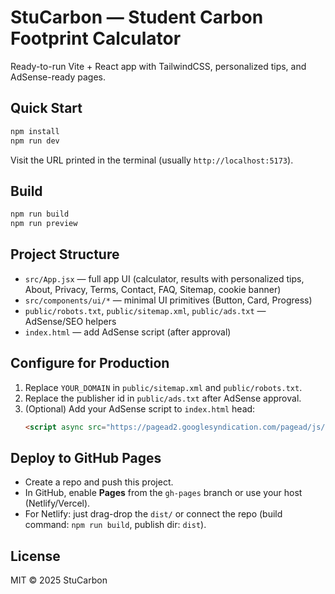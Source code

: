 # StuCarbon — Student Carbon Footprint Calculator

Ready-to-run Vite + React app with TailwindCSS, personalized tips, and AdSense-ready pages.

## Quick Start

```bash
npm install
npm run dev
```

Visit the URL printed in the terminal (usually `http://localhost:5173`).

## Build

```bash
npm run build
npm run preview
```

## Project Structure

- `src/App.jsx` — full app UI (calculator, results with personalized tips, About, Privacy, Terms, Contact, FAQ, Sitemap, cookie banner)
- `src/components/ui/*` — minimal UI primitives (Button, Card, Progress)
- `public/robots.txt`, `public/sitemap.xml`, `public/ads.txt` — AdSense/SEO helpers
- `index.html` — add AdSense script (after approval)

## Configure for Production

1. Replace `YOUR_DOMAIN` in `public/sitemap.xml` and `public/robots.txt`.
2. Replace the publisher id in `public/ads.txt` after AdSense approval.
3. (Optional) Add your AdSense script to `index.html` head:
   ```html
   <script async src="https://pagead2.googlesyndication.com/pagead/js/adsbygoogle.js?client=pub-REPLACE_ME" crossorigin="anonymous"></script>
   ```

## Deploy to GitHub Pages

- Create a repo and push this project.
- In GitHub, enable **Pages** from the `gh-pages` branch or use your host (Netlify/Vercel).
- For Netlify: just drag-drop the `dist/` or connect the repo (build command: `npm run build`, publish dir: `dist`).

## License

MIT © 2025 StuCarbon
